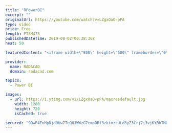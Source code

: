 ```yaml
---
title: "RPowerBI"
excerpt: ""
originalUrl: https://youtube.com/watch?v=LZgxOaO-pPA
type: video
price: Free
length: PT3M47S
publishedDateTime: 2019-08-02T00:38:36Z
heat: 50

featuredContent: "<iframe width=\"800\" height=\"500\" frameborder=\"0\" src=\"https://www.youtube.com/embed/LZgxOaO-pPA\" allow=\"accelerometer; autoplay; encrypted-media; gyroscope; picture-in-picture\" allowfullscreen></iframe>"

provider:
  name: RADACAD
  domain: radacad.com

topics:
  - Power BI

images:
  - url: https://i.ytimg.com/vi/LZgxOaO-pPA/maxresdefault.jpg
    width: 1280
    height: 720
    isCached: true

secured: "9OwP4EnMpDjd9Uw7TeQUJWWzG7empDRf3zktnzcULd3yZ3Crj7i3vjKYBhTM8NSL+f58EReHW27s5BUNnhqLgTKhU5u/vWA93leQv52+GIbcVz95VzLz1Zbs6Y3+v6oHjf4WAdxqAWKrXd6SOeym8LzzK/+HGtTOdilV/JZ2+TkNn8gqJLNyT5tvtxP6VQDiTaUOW+JIv7HTiXuEvKNLYLEb2HjqZgvaxKz2nDs/3skw+pi1GPebuK8EjhKmEGqcyIel0W3lvZuD0AK29tpIzz1h19s3jpj+uJvhlCGay/RV3O0CZ5SgXEznAyKR4ejDCLVPm8+gJ+b/Iw3Y6y3TqorjTUFnXsPPhQP6NBsfHTj2S7Smc5OOAn/FfabiPIeQ3NzgNbBIY0hMFdWRm4mvT43+RtEqEeGQGe2UwpMoSIs=;/U41M20JkXY+wDW2exWjJg=="
---
```


